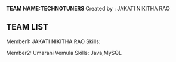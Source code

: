 **TEAM NAME:TECHNOTUNERS**                                                                                                                                                    Created by : JAKATI NIKITHA RAO

TEAM LIST
------------------------------------------------
Member1:
JAKATI NIKITHA RAO
Skills:

Member2: 
Umarani Vemula
Skills: Java,MySQL
